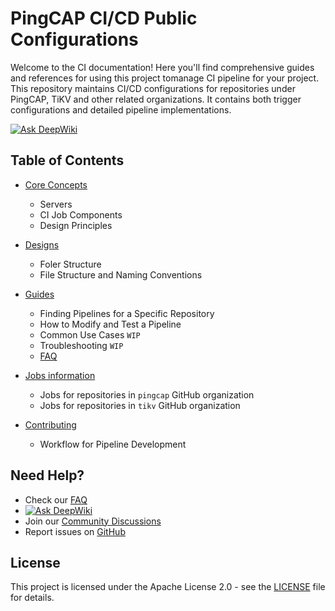 # PingCAP CI/CD Public Configurations

Welcome to the CI documentation! Here you'll find comprehensive guides and references for using this project tomanage CI pipeline for your project.
This repository maintains CI/CD configurations for repositories under PingCAP, TiKV and other related organizations.
It contains both trigger configurations and detailed pipeline implementations.

[![Ask DeepWiki](https://deepwiki.com/badge.svg)](https://deepwiki.com/PingCAP-QE/ci)

## Table of Contents

- [Core Concepts](./core-concepts.md)
  - Servers
  - CI Job Components
  - Design Principles

- [Designs](./designs/README.md)
  - Foler Structure
  - File Structure and Naming Conventions

- [Guides](./guides/README.md)
  - Finding Pipelines for a Specific Repository
  - How to Modify and Test a Pipeline
  - Common Use Cases `WIP`
  - Troubleshooting `WIP`
  - [FAQ](./guides/FAQ.md)

- [Jobs information](./jobs/README.md)
  - Jobs for repositories in `pingcap` GitHub organization
  - Jobs for repositories in `tikv` GitHub organization

- [Contributing](./contributing.md)
  - Workflow for Pipeline Development

## Need Help?

- Check our [FAQ](./guides/FAQ.md)
- [![Ask DeepWiki](https://deepwiki.com/badge.svg)](https://deepwiki.com/PingCAP-QE/ci)
- Join our [Community Discussions](https://github.com/PingCAP-QE/ci/discussions)
- Report issues on [GitHub](https://github.com/PingCAP-QE/ci/issues)

## License

This project is licensed under the Apache License 2.0 - see the [LICENSE](../LICENSE) file for details.
